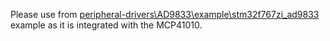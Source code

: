 Please use from [peripheral-drivers\AD9833\example\stm32f767zi_ad9833](https://github.com/DuyTrandeLion/peripheral-drivers/tree/master/AD9833/example/stm32f767zi_ad9833) example as it is integrated with the MCP41010.
	
